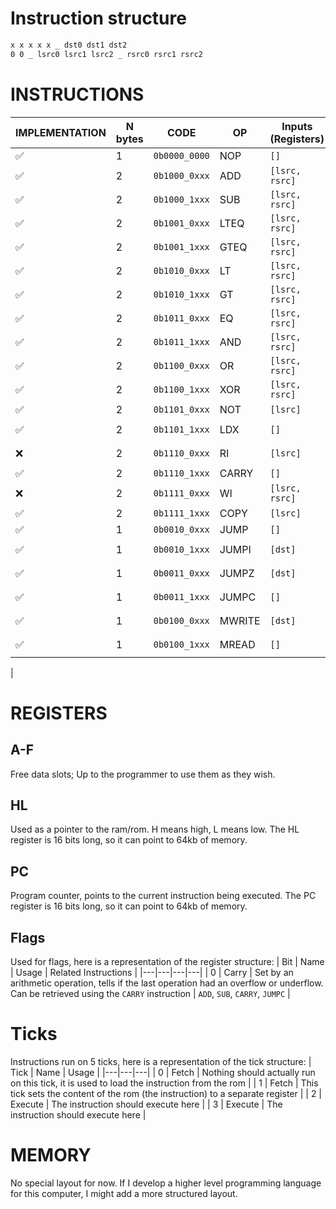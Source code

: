 # Instruction structure
```md
x x x x x _ dst0 dst1 dst2
0 0 _ lsrc0 lsrc1 lsrc2 _ rsrc0 rsrc1 rsrc2
```
# INSTRUCTIONS
| IMPLEMENTATION | N bytes | CODE | OP | Inputs (Registers) | Outputs (Registers) | Description |
|---|---|---|---|---|---|---|
| ✅ | 1 | `0b0000_0000` | NOP | `[]` | `[]` | `ø` |
| ✅ | 2 | `0b1000_0xxx` | ADD | `[lsrc, rsrc]` | `[dst]` | `dst = lsrc + rsrc` |
| ✅ | 2 | `0b1000_1xxx` | SUB | `[lsrc, rsrc]` | `[dst]` | `dst = lsrc - rsrc` |
| ✅ | 2 | `0b1001_0xxx` | LTEQ | `[lsrc, rsrc]` | `[dst]` | `dst = lsrc <= rsrc` |
| ✅ | 2 | `0b1001_1xxx` | GTEQ | `[lsrc, rsrc]` | `[dst]` | `dst = lsrc >= rsrc` |
| ✅ | 2 | `0b1010_0xxx` | LT | `[lsrc, rsrc]` | `[dst]` | `dst = lsrc < rsrc` |
| ✅ | 2 | `0b1010_1xxx` | GT | `[lsrc, rsrc]` | `[dst]` | `dst = lsrc > rsrc` |
| ✅ | 2 | `0b1011_0xxx` | EQ | `[lsrc, rsrc]` | `[dst]` | `dst = lsrc == rsrc` |
| ✅ | 2 | `0b1011_1xxx` | AND | `[lsrc, rsrc]` | `[dst]` | `dst = lsrc & rsrc` |
| ✅ | 2 | `0b1100_0xxx` | OR | `[lsrc, rsrc]` | `[dst]` | `dst = lsrc \| rsrc` |
| ✅ | 2 | `0b1100_1xxx` | XOR | `[lsrc, rsrc]` | `[dst]` | `dst = lsrc ^ rsrc` |
| ✅ | 2 | `0b1101_0xxx` | NOT | `[lsrc]` | `[dst]` | `dst = ~lsrc` |
| ✅ | 2 | `0b1101_1xxx` | LDX | `[]` | `[dst]` | `dst = next byte` |
| ❌ | 2 | `0b1110_0xxx` | RI | `[lsrc]` | `[dst]` | `dst = IO[lsrc]` |
| ✅ | 2 | `0b1110_1xxx` | CARRY | `[]` | `[dst]` | `dst = carry` |
| ❌ | 2 | `0b1111_0xxx` | WI | `[lsrc, rsrc]` | `[]` | `IO[lsrc] = rsrc` |
| ✅ | 2 | `0b1111_1xxx` | COPY | `[lsrc]` | `[dst]` | `dst = lsrc` |
| ✅ | 1 | `0b0010_0xxx` | JUMP | `[]` | `[]` | `pc = HL` |
| ✅ | 1 | `0b0010_1xxx` | JUMPI | `[dst]` | `[]` | `pc = HL if dst == 0xFF` |
| ✅ | 1 | `0b0011_0xxx` | JUMPZ | `[dst]` | `[]` | `pc = HL if dst == 0x00` |
| ✅ | 1 | `0b0011_1xxx` | JUMPC | `[]` | `[]` | `pc = HL if carry == 1` |
| ✅ | 1 | `0b0100_0xxx` | MWRITE | `[dst]` | `[]` | `ram[HL] = lsrc` |
| ✅ | 1 | `0b0100_1xxx` | MREAD | `[]` | `[dst]` | `dst = ram[HL]` |
| 
# REGISTERS
## A-F
Free data slots; Up to the programmer to use them as they wish.
## HL
Used as a pointer to the ram/rom. H means high, L means low. The HL register is 16 bits long, so it can point to 64kb of memory.
## PC
Program counter, points to the current instruction being executed. The PC register is 16 bits long, so it can point to 64kb of memory.

## Flags
Used for flags, here is a representation of the register structure:
| Bit | Name | Usage | Related Instructions |
|---|---|---|---|
| 0 | Carry | Set by an arithmetic operation, tells if the last operation had an overflow or underflow. Can be retrieved using the `CARRY` instruction | `ADD`, `SUB`, `CARRY`, `JUMPC` |

# Ticks
Instructions run on 5 ticks, here is a representation of the tick structure:
| Tick | Name | Usage |
|---|---|---|
| 0 | Fetch | Nothing should actually run on this tick, it is used to load the instruction from the rom |
| 1 | Fetch | This tick sets the content of the rom (the instruction) to a separate register |
| 2 | Execute | The instruction should execute here |
| 3 | Execute | The instruction should execute here |

# MEMORY
No special layout for now. If I develop a higher level programming language for this computer, I might add a more structured layout.